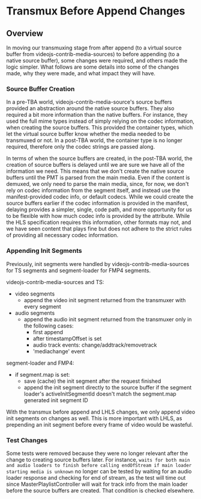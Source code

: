 # Transmux Before Append Changes

## Overview

In moving our transmuxing stage from after append (to a virtual source buffer from videojs-contrib-media-sources) to before appending (to a native source buffer), some changes were required, and others made the logic simpler. What follows are some details into some of the changes made, why they were made, and what impact they will have.

### Source Buffer Creation

In a pre-TBA world, videojs-contrib-media-source's source buffers provided an abstraction around the native source buffers. They also required a bit more information than the native buffers. For instance, they used the full mime types instead of simply relying on the codec information, when creating the source buffers. This provided the container types, which let the virtual source buffer know whether the media needed to be transmuxed or not. In a post-TBA world, the container type is no longer required, therefore only the codec strings are passed along.

In terms of when the source buffers are created, in the post-TBA world, the creation of source buffers is delayed until we are sure we have all of the information we need. This means that we don't create the native source buffers until the PMT is parsed from the main media. Even if the content is demuxed, we only need to parse the main media, since, for now, we don't rely on codec information from the segment itself, and instead use the manifest-provided codec info, or default codecs. While we could create the source buffers earlier if the codec information is provided in the manifest, delaying provides a simpler, single, code path, and more opportunity for us to be flexible with how much codec info is provided by the attribute. While the HLS specification requires this information, other formats may not, and we have seen content that plays fine but does not adhere to the strict rules of providing all necessary codec information.

### Appending Init Segments

Previously, init segments were handled by videojs-contrib-media-sources for TS segments and segment-loader for FMP4 segments.

videojs-contrib-media-sources and TS:
* video segments
  * append the video init segment returned from the transmuxer with every segment
* audio segments
  * append the audio init segment returned from the transmuxer only in the following cases:
    * first append
    * after timestampOffset is set
    * audio track events: change/addtrack/removetrack
    * 'mediachange' event

segment-loader and FMP4:
* if segment.map is set:
  * save (cache) the init segment after the request finished
  * append the init segment directly to the source buffer if the segment loader's activeInitSegmentId doesn't match the segment.map generated init segment ID

With the transmux before append and LHLS changes, we only append video init segments on changes as well. This is more important with LHLS, as prepending an init segment before every frame of video would be wasteful.

### Test Changes

Some tests were removed because they were no longer relevant after the change to creating source buffers later. For instance, `waits for both main and audio loaders to finish before calling endOfStream if main loader starting media is unknown` no longer can be tested by waiting for an audio loader response and checking for end of stream, as the test will time out since MasterPlaylistController will wait for track info from the main loader before the source buffers are created. That condition is checked elsewhere.
